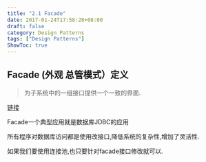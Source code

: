 ```yaml
---
title: "2.1 Facade"
date: 2017-01-24T17:58:28+08:00
draft: false
category: Design Patterns
tags: ["Design Patterns"]
ShowToc: true
---
```


## Facade (外观 总管模式）定义

> 为子系统中的一组接口提供一个一致的界面.

[链接](http://www.jdon.com/designpatterns/designpattern_Facade.htm)

Facade一个典型应用就是数据库JDBC的应用

所有程序对数据库访问都是使用改接口,降低系统的复杂性,增加了灵活性.

如果我们要使用连接池,也只要针对facade接口修改就可以.
